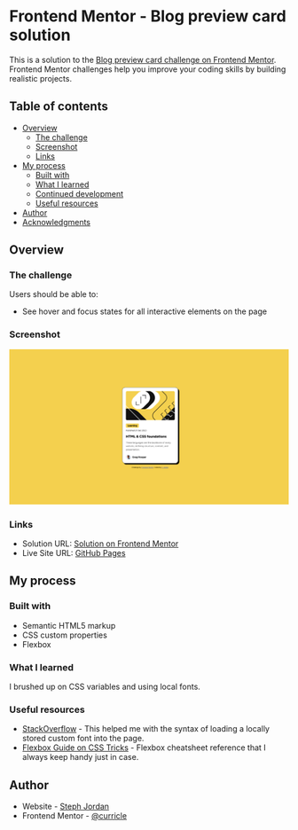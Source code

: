 # Frontend Mentor - Blog preview card solution

This is a solution to the [Blog preview card challenge on Frontend Mentor](https://www.frontendmentor.io/challenges/blog-preview-card-ckPaj01IcS). Frontend Mentor challenges help you improve your coding skills by building realistic projects. 

## Table of contents

- [Overview](#overview)
  - [The challenge](#the-challenge)
  - [Screenshot](#screenshot)
  - [Links](#links)
- [My process](#my-process)
  - [Built with](#built-with)
  - [What I learned](#what-i-learned)
  - [Continued development](#continued-development)
  - [Useful resources](#useful-resources)
- [Author](#author)
- [Acknowledgments](#acknowledgments)

## Overview

### The challenge

Users should be able to:

- See hover and focus states for all interactive elements on the page

### Screenshot

![](assets/images/Blog-Preview-Card_Screenshot.png)

### Links

- Solution URL: [Solution on Frontend Mentor](https://www.frontendmentor.io/solutions/blog-preview-card-using-flexbox-AJ5izlLmfB)
- Live Site URL: [GitHub Pages](https://curricle.github.io/Blog-Preview-Card/)

## My process

### Built with

- Semantic HTML5 markup
- CSS custom properties
- Flexbox

### What I learned

I brushed up on CSS variables and using local fonts.

### Useful resources

- [StackOverflow](https://stackoverflow.com/questions/38086083/to-use-local-font-in-html-using-font-face) - This helped me with the syntax of loading a locally stored custom font into the page.
- [Flexbox Guide on CSS Tricks](https://css-tricks.com/snippets/css/a-guide-to-flexbox/) - Flexbox cheatsheet reference that I always keep handy just in case.


## Author

- Website - [Steph Jordan](https://jordanmakes.com)
- Frontend Mentor - [@curricle](https://www.frontendmentor.io/profile/curricle)